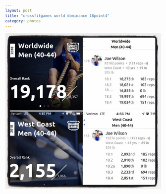 ```yaml
---
layout: post
title: "crossfitgames world dominance 18point4"
category: photos
---
```


[![crossfitgames world dominance 18point4](/instagram/th-BgkH0JHFtw8.jpg)](https://www.instagram.com/p/BgkH0JHFtw8/)
